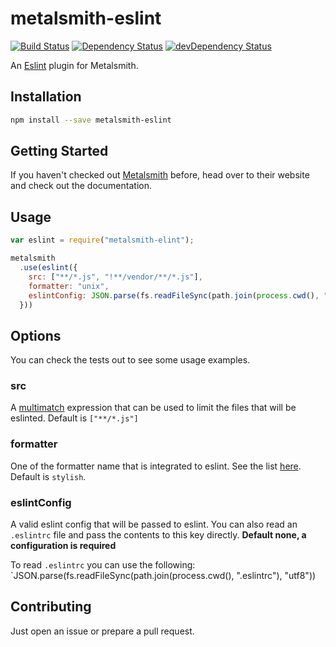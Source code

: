 metalsmith-eslint
===============
[![Build Status](https://travis-ci.org/ubenzer/metalsmith-eslint.svg?branch=master)](https://travis-ci.org/ubenzer/metalsmith-eslint)
[![Dependency Status](https://david-dm.org/ubenzer/metalsmith-eslint.svg)](https://david-dm.org/ubenzer/metalsmith-eslint)
[![devDependency Status](https://david-dm.org/ubenzer/metalsmith-eslint/dev-status.svg)](https://david-dm.org/ubenzer/metalsmith-eslint#info=devDependencies)
       
An [Eslint](http://eslint.org/) plugin for Metalsmith.

## Installation

```sh
npm install --save metalsmith-eslint
```

## Getting Started

If you haven't checked out [Metalsmith](http://metalsmith.io/) before, head over to their website and check out the
documentation.

## Usage

```js
var eslint = require("metalsmith-elint");

metalsmith
  .use(eslint({
    src: ["**/*.js", "!**/vendor/**/*.js"],
    formatter: "unix",
    eslintConfig: JSON.parse(fs.readFileSync(path.join(process.cwd(), ".eslintrc"), "utf8"))
  }))
```

## Options
You can check the tests out to see some usage examples.                                                                                                          

### src
A [multimatch](https://www.npmjs.com/package/multimatch) expression that can be used to limit the files that will be eslinted. Default is `["**/*.js"]`

### formatter
One of the formatter name that is integrated to eslint. See the list [here](http://eslint.org/docs/developer-guide/nodejs-api#getformatter). Default is `stylish`.

### eslintConfig
A valid eslint config that will be passed to eslint. You can also read an `.eslintrc` file and pass the contents to this key directly. **Default none, a configuration is required**

To read `.eslintrc` you can use the following: `JSON.parse(fs.readFileSync(path.join(process.cwd(), ".eslintrc"), "utf8"))

## Contributing
Just open an issue or prepare a pull request.
